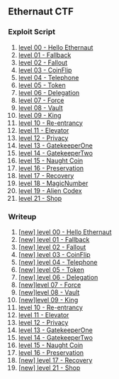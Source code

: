 ## Ethernaut CTF

### Exploit Script
1. [level 00 - Hello Ethernaut](./script/00_HelloEthernaut.s.sol)
2. [level 01 - Fallback](./script/01_Fallback.s.sol)
3. [level 02 - Fallout](./script/02_Fallout.s.sol)
4. [level 03 - CoinFlip](./script/03_CoinFlip.s.sol)
5. [level 04 - Telephone](./script/04_Telephone.s.sol)
6. [level 05 - Token](./script/05_Token.s.sol)
7. [level 06 - Delegation](./script/06_Delegation.s.sol)
8. [level 07 - Force](./script/07_Force.s.sol)
9. [level 08 - Vault](./script/08_Vault.s.sol)
0. [level 09 - King](./script/09_King.s.sol)
1. [level 10 - Re-entrancy](./script/10_Re-retrancy.s.sol)
2. [level 11 - Elevator](./script/11_Elevator.s.sol)
3. [level 12 - Privacy](./script/12_Privacy.s.sol)
4. [level 13 - GatekeeperOne](./script/13_GatekeeperOne.s.sol)
5. [level 14 - GatekeeperTwo](./script/14_GatekeeperTwo.s.sol)
6. [level 15 - Naught Coin](./script/15_NaughtCoin.s.sol)
7. [level 16 - Preservation](./script/16_Preservation.s.sol)
8. [level 17 - Recovery](./script/17_Recovery.s.sol)
8. [level 18 - MagicNumber](./script/18_MagicNumber.s.sol)
9. [level 19 - Alien Codex](./script/19_AlienCodex.s.sol)
0. [level 21 - Shop](./script/21_Shop.s.sol)



### Writeup
1. [[new] level 00 - Hello Ethernaut](https://hackmd.io/@D13/ethernaut0)
2. [[new] level 01 - Fallback](https://hackmd.io/@D13/ethernaut1)
3. [[new] level 02 - Fallout](https://hackmd.io/@D13/ethernaut2)
4. [[new] level 03 - CoinFlip](https://hackmd.io/@D13/ethernaut3)
5. [[new] level 04 - Telephone](https://hackmd.io/@D13/ethernaut4)
6. [[new] level 05 - Token](https://hackmd.io/@D13/ethernaut5)
7. [[new] level 06 - Delegation](https://hackmd.io/@D13/ethernaut6)
8. [[new]level 07 - Force](https://hackmd.io/@D13/ethernaut7)
9. [[new]level 08 - Vault](https://hackmd.io/@D13/ethernaut8)
0. [[new]level 09 - King](https://hackmd.io/@D13/ethernaut9)
1. [level 10 - Re-entrancy](./writeup/10_Re-entrancy.md)
2. [level 11 - Elevator](./writeup/11_Elevator.md)
3. [level 12 - Privacy](./writeup/12_Privacy.md)
4. [level 13 - GatekeeperOne](./writeup/13_GatekeeperOne.md)
5. [level 14 - GatekeeperTwo](./writeup/14_GatekeeperTwo.md)
6. [level 15 - Naught Coin](./writeup/15_NaughtCoin.md)
7. [level 16 - Preservation](./writeup/16_Preservation.md)
8. [[new] level 17 - Recovery](https://hackmd.io/@D13/ethernaut17)
9. [[new] level 21 - Shop](https://hackmd.io/@D13/ethernaut21)

